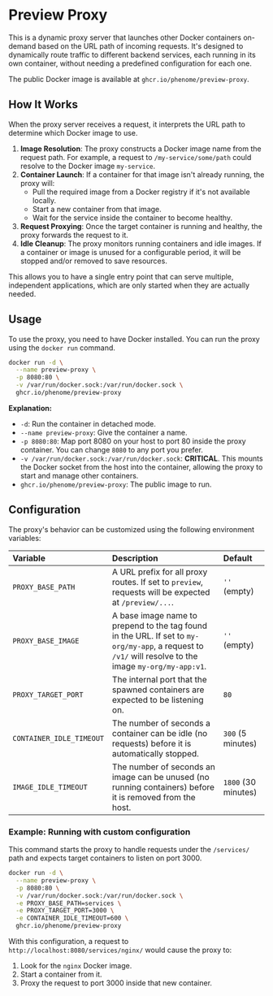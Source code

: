 # Preview Proxy

This is a dynamic proxy server that launches other Docker containers on-demand based on the URL path of incoming requests. It's designed to dynamically route traffic to different backend services, each running in its own container, without needing a predefined configuration for each one.

The public Docker image is available at `ghcr.io/phenome/preview-proxy`.

## How It Works

When the proxy server receives a request, it interprets the URL path to determine which Docker image to use.

1.  **Image Resolution**: The proxy constructs a Docker image name from the request path. For example, a request to `/my-service/some/path` could resolve to the Docker image `my-service`.
2.  **Container Launch**: If a container for that image isn't already running, the proxy will:
    *   Pull the required image from a Docker registry if it's not available locally.
    *   Start a new container from that image.
    *   Wait for the service inside the container to become healthy.
3.  **Request Proxying**: Once the target container is running and healthy, the proxy forwards the request to it.
4.  **Idle Cleanup**: The proxy monitors running containers and idle images. If a container or image is unused for a configurable period, it will be stopped and/or removed to save resources.

This allows you to have a single entry point that can serve multiple, independent applications, which are only started when they are actually needed.

## Usage

To use the proxy, you need to have Docker installed. You can run the proxy using the `docker run` command.

```bash
docker run -d \
  --name preview-proxy \
  -p 8080:80 \
  -v /var/run/docker.sock:/var/run/docker.sock \
  ghcr.io/phenome/preview-proxy
```

**Explanation:**

*   `-d`: Run the container in detached mode.
*   `--name preview-proxy`: Give the container a name.
*   `-p 8080:80`: Map port 8080 on your host to port 80 inside the proxy container. You can change `8080` to any port you prefer.
*   `-v /var/run/docker.sock:/var/run/docker.sock`: **CRITICAL**. This mounts the Docker socket from the host into the container, allowing the proxy to start and manage other containers.
*   `ghcr.io/phenome/preview-proxy`: The public image to run.

## Configuration

The proxy's behavior can be customized using the following environment variables:

| Variable | Description | Default |
| :--- | :--- | :--- |
| `PROXY_BASE_PATH` | A URL prefix for all proxy routes. If set to `preview`, requests will be expected at `/preview/...`. | `''` (empty) |
| `PROXY_BASE_IMAGE` | A base image name to prepend to the tag found in the URL. If set to `my-org/my-app`, a request to `/v1/` will resolve to the image `my-org/my-app:v1`. | `''` (empty) |
| `PROXY_TARGET_PORT` | The internal port that the spawned containers are expected to be listening on. | `80` |
| `CONTAINER_IDLE_TIMEOUT` | The number of seconds a container can be idle (no requests) before it is automatically stopped. | `300` (5 minutes) |
| `IMAGE_IDLE_TIMEOUT` | The number of seconds an image can be unused (no running containers) before it is removed from the host. | `1800` (30 minutes) |

### Example: Running with custom configuration

This command starts the proxy to handle requests under the `/services/` path and expects target containers to listen on port 3000.

```bash
docker run -d \
  --name preview-proxy \
  -p 8080:80 \
  -v /var/run/docker.sock:/var/run/docker.sock \
  -e PROXY_BASE_PATH=services \
  -e PROXY_TARGET_PORT=3000 \
  -e CONTAINER_IDLE_TIMEOUT=600 \
  ghcr.io/phenome/preview-proxy
```

With this configuration, a request to `http://localhost:8080/services/nginx/` would cause the proxy to:
1.  Look for the `nginx` Docker image.
2.  Start a container from it.
3.  Proxy the request to port 3000 inside that new container.
